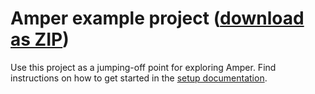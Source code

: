 # Amper example project ([download as ZIP](https://hoover.fly.dev/download-zip/repo?user=JetBrains&name=amper&branch=0.1&path=/examples-gradle/jvm-hello-world))

Use this project as a jumping-off point for exploring Amper. Find instructions on how to get started in the [setup documentation](https://github.com/JetBrains/amper/blob/0.1/docs/Setup.md).